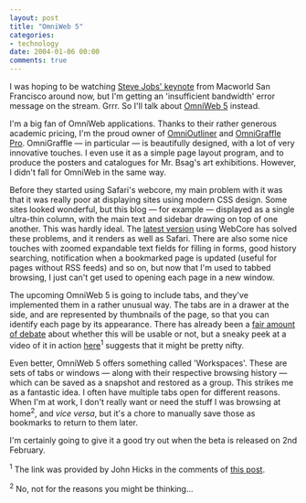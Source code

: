 ```yaml
---
layout: post
title: "OmniWeb 5"
categories:
- technology
date: 2004-01-06 00:00
comments: true
---
```


<p>I was hoping to be watching <a href="http://stream.apple.akadns.net/" title="Get your SteveNote here if you can actually get anything on the stream">Steve Jobs' keynote</a> from Macworld San Francisco around now, but I'm getting an 'insufficient bandwidth' error message on the stream. Grrr. So I'll talk about <a href="http://www.omnigroup.com/applications/omniweb/5/" title="OmniWeb 5 preview">OmniWeb 5</a> instead.</p>

<p>I'm a big fan of OmniWeb applications. Thanks to their rather generous academic pricing, I'm the proud owner of <a href="http://www.omnigroup.com/applications/omnioutliner/" title="OmniOutliner">OmniOutliner</a> and <a href="http://www.omnigroup.com/applications/omnigraffle/" title="OmniGraffle">OmniGraffle Pro</a>. OmniGraffle &mdash; in particular &mdash; is beautifully designed, with a lot of very innovative touches. I even use it as a simple page layout program, and to produce the posters and catalogues for Mr. Bsag's art exhibitions. However, I didn't fall for OmniWeb in the same way.</p>

<p>Before they started using Safari's webcore, my main problem with it was that it was really poor at displaying sites using modern CSS design. Some sites looked wonderful, but this blog &mdash; for example &mdash; displayed as a single ultra-thin column, with the main text and sidebar drawing on top of one another. This was hardly ideal. The <a href="http://www.omnigroup.com/applications/omniweb/" title="OmniWeb 4.5">latest version</a> using WebCore has solved these problems, and it renders as well as Safari. There are also some nice touches with zoomed expandable text fields for filling in forms, good history searching, notification when a bookmarked page is updated (useful for pages without RSS feeds) and so on, but now that I'm used to tabbed browsing, I just can't get used to opening each page in a new window.</p>

<p>The upcoming OmniWeb 5 is going to include tabs, and they've implemented them in a rather unusual way. The tabs are in a drawer at the side, and are represented by thumbnails of the page, so that you can identify each page by its appearance. There has already been a <a href="http://www.hicksdesign.co.uk/journal/archives/000322.php" title="//hicksdesign">fair amount of debate</a> about whether this will be usable or not, but a sneaky peek at a video of it in action <a href="http://mikematas.com/omniweb5/omniwebtabs.mp4" title="Mike Matas Icon design">here</a><sup>1</sup> suggests that it might be pretty nifty.</p>

<p>Even better, OmniWeb 5 offers something called 'Workspaces'. These are sets of tabs or windows &mdash; along with their respective browsing history &mdash; which can be saved as a snapshot and restored as a group. This strikes me as a fantastic idea. I often have multiple tabs open for different reasons. When I'm at work, I don't really want or need the stuff I was browsing at home<sup>2</sup>, and <em>vice versa</em>, but it's a chore to manually save those as bookmarks to return to them later.</p>

<p>I'm certainly going to give it a good try out when the beta is released on 2nd February. </p>

<p>
<sup>1</sup> The link was provided by John Hicks in the comments of <a href="http://www.hicksdesign.co.uk/journal/archives/000322.php" title="//hicksdesign">this post</a>.
</p>

<p>
<sup>2</sup> No, not for the reasons you might be thinking...
</p>
